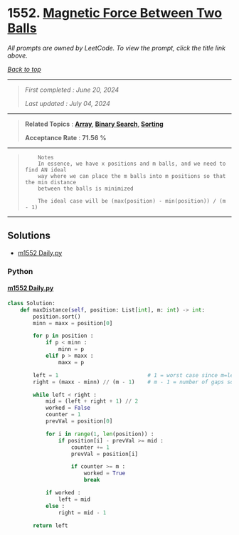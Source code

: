 # 1552. [Magnetic Force Between Two Balls](<https://leetcode.com/problems/magnetic-force-between-two-balls>)

*All prompts are owned by LeetCode. To view the prompt, click the title link above.*

*[Back to top](<../README.md>)*

------

> *First completed : June 20, 2024*
>
> *Last updated : July 04, 2024*

------

> **Related Topics** : **[Array](<by_topic/Array.md>), [Binary Search](<by_topic/Binary Search.md>), [Sorting](<by_topic/Sorting.md>)**
>
> **Acceptance Rate** : **71.56 %**

------

> ``` 
>     Notes
>     In essence, we have x positions and m balls, and we need to find AN ideal
>     way where we can place the m balls into m positions so that the min distance
>     between the balls is minimized
> 
>     The ideal case will be (max(position) - min(position)) / (m - 1)
> ```

------

## Solutions

- [m1552 Daily.py](<../my-submissions/m1552 Daily.py>)
### Python
#### [m1552 Daily.py](<../my-submissions/m1552 Daily.py>)
```Python
class Solution:
    def maxDistance(self, position: List[int], m: int) -> int:
        position.sort()
        minn = maxx = position[0]

        for p in position :
            if p < minn :
                minn = p
            elif p > maxx :
                maxx = p

        left = 1                            # 1 = worst case since m=len(positions) += 1 each indx worst
        right = (maxx - minn) // (m - 1)    # m - 1 = number of gaps so this is aideal case 

        while left < right :
            mid = (left + right + 1) // 2
            worked = False
            counter = 1
            prevVal = position[0]

            for i in range(1, len(position)) :
                if position[i] - prevVal >= mid :
                    counter += 1
                    prevVal = position[i]

                    if counter >= m :
                        worked = True
                        break

            if worked :
                left = mid
            else : 
                right = mid - 1

        return left
```

